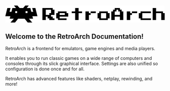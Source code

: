 ![RetroArch_Banner](images/RetroArch_Banner.png)

## Welcome to the RetroArch Documentation!

RetroArch is a frontend for emulators, game engines and media players.

It enables you to run classic games on a wide range of computers and consoles through its slick graphical interface. Settings are also unified so configuration is done once and for all.

RetroArch has advanced features like shaders, netplay, rewinding, and more!


